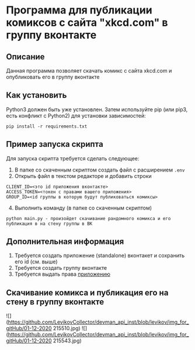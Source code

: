# Программа для публикации комиксов с сайта "xkcd.com" в группу вконтакте
## Описание
Данная программа позволяет скачать комикс с сайта xkcd.com и опубликовать его в группу вконтакте

## Как установить
Python3 должен быть уже установлен. Затем используйте pip (или pip3, есть конфликт с Python2) для установки зависимостей:
```
pip install -r requirements.txt
```

## Пример запуска скрипта
Для запуска скрипта требуется сделать следующее:
1. В папке со скаченным скриптом создать файл с расширением ```.env```
2. Открыть файл в текстом редакторе и добавить строки 
```
CLIENT_ID=<это id приложения вконтакте>
ACCESS_TOKEN=<токен с правами вашего приложения>
GROUP_ID=<id группы в которую будут публиковаться комиксы>
```

4. Выполнить  команду (в папке со скаченным скриптом)
```
python main.py - произойдет скачивание рандомного комикса и его публикация в на стену группы в ВК
```

## Дополнительная информация
1. Требуется создать приложение (standalone) вконтакет и сохранить его id (см. выше)
2. Требуется создать группу вконтакте 
3. Требуется выдать права [приложению](https://vk.com/dev/implicit_flow_user)


## Скачивание комикса и публикация его на стену в группу вконтакте
![](https://github.com/LevikovCollector/devman_api_inst/blob/levikov/img_for_gitHub/01-12-2020 215510.jpg)
![](https://github.com/LevikovCollector/devman_api_inst/blob/levikov/img_for_gitHub/01-12-2020 215543.jpg)